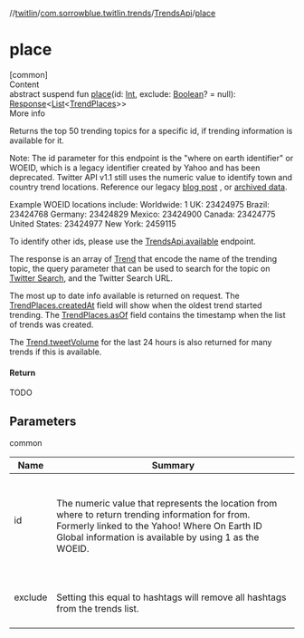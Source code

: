 //[twitlin](../../index.md)/[com.sorrowblue.twitlin.trends](../index.md)/[TrendsApi](index.md)/[place](place.md)



# place  
[common]  
Content  
abstract suspend fun [place](place.md)(id: [Int](https://kotlinlang.org/api/latest/jvm/stdlib/kotlin/-int/index.html), exclude: [Boolean](https://kotlinlang.org/api/latest/jvm/stdlib/kotlin/-boolean/index.html)? = null): [Response](../../com.sorrowblue.twitlin.client/-response/index.md)<[List](https://kotlinlang.org/api/latest/jvm/stdlib/kotlin.collections/-list/index.html)<[TrendPlaces](../-trend-places/index.md)>>  
More info  


Returns the top 50 trending topics for a specific id, if trending information is available for it.



Note: The id parameter for this endpoint is the "where on earth identifier" or WOEID, which is a legacy identifier created by Yahoo and has been deprecated. Twitter API v1.1 still uses the numeric value to identify town and country trend locations. Reference our legacy [blog post](https://blog.twitter.com/engineering/en_us/a/2010/woeids-in-twitters-trends.html) , or [archived data](https://archive.org/details/geoplanet_data_7.10.0.zip0).



Example WOEID locations include: Worldwide: 1 UK: 23424975 Brazil: 23424768 Germany: 23424829 Mexico: 23424900 Canada: 23424775 United States: 23424977 New York: 2459115



To identify other ids, please use the [TrendsApi.available](available.md) endpoint.



The response is an array of [Trend](../-trend/index.md) that encode the name of the trending topic, the query parameter that can be used to search for the topic on [Twitter Search](http://search.twitter.com/), and the Twitter Search URL.



The most up to date info available is returned on request. The [TrendPlaces.createdAt](../-trend-places/created-at.md) field will show when the oldest trend started trending. The [TrendPlaces.asOf](../-trend-places/as-of.md) field contains the timestamp when the list of trends was created.



The [Trend.tweetVolume](../-trend/tweet-volume.md) for the last 24 hours is also returned for many trends if this is available.



#### Return  


TODO



## Parameters  
  
common  
  
|  Name|  Summary| 
|---|---|
| <a name="com.sorrowblue.twitlin.trends/TrendsApi/place/#kotlin.Int#kotlin.Boolean?/PointingToDeclaration/"></a>id| <a name="com.sorrowblue.twitlin.trends/TrendsApi/place/#kotlin.Int#kotlin.Boolean?/PointingToDeclaration/"></a><br><br>The numeric value that represents the location from where to return trending information for from. Formerly linked to the Yahoo! Where On Earth ID Global information is available by using 1 as the WOEID.<br><br>
| <a name="com.sorrowblue.twitlin.trends/TrendsApi/place/#kotlin.Int#kotlin.Boolean?/PointingToDeclaration/"></a>exclude| <a name="com.sorrowblue.twitlin.trends/TrendsApi/place/#kotlin.Int#kotlin.Boolean?/PointingToDeclaration/"></a><br><br>Setting this equal to hashtags will remove all hashtags from the trends list.<br><br>
  
  



